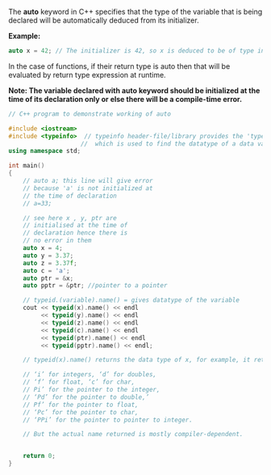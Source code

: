 The **auto** keyword in C++ specifies that the type of the variable that is being declared will be automatically deduced from its initializer. 

**Example:**

```cpp
auto x = 42; // The initializer is 42, so x is deduced to be of type int  
```
In the case of functions, if their return type is auto then that will be evaluated by return type expression at runtime. 

**Note: The variable declared with auto keyword should be initialized at the time of its declaration only or else there will be a compile-time error.**

```cpp
// C++ program to demonstrate working of auto 

#include <iostream>
#include <typeinfo>  // typeinfo header-file/library provides the 'typeid' operator
                    //  which is used to find the datatype of a data variable.
using namespace std;

int main()
{
    // auto a; this line will give error
    // because 'a' is not initialized at
    // the time of declaration
    // a=33;

    // see here x , y, ptr are
    // initialised at the time of
    // declaration hence there is
    // no error in them
    auto x = 4;
    auto y = 3.37;
    auto z = 3.37f;
    auto c = 'a';
    auto ptr = &x;
    auto pptr = &ptr; //pointer to a pointer

    // typeid.(variable).name() = gives datatype of the variable
    cout << typeid(x).name() << endl  
         << typeid(y).name() << endl
         << typeid(z).name() << endl
         << typeid(c).name() << endl
         << typeid(ptr).name() << endl
         << typeid(pptr).name() << endl;

    // typeid(x).name() returns the data type of x, for example, it returns:

    // ‘i’ for integers, ‘d’ for doubles,
    // ‘f’ for float, ‘c’ for char, 
    // Pi’ for the pointer to the integer,
    // ‘Pd’ for the pointer to double,’
    // Pf’ for the pointer to float, 
    // ‘Pc’ for the pointer to char,
    // ‘PPi’ for the pointer to pointer to integer.

    // But the actual name returned is mostly compiler-dependent.


    return 0;
}
```